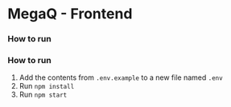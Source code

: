 # MegaQ - Frontend

### How to run

### How to run

1. Add the contents from `.env.example` to a new file named `.env`
2. Run `npm install`
3. Run `npm start`
